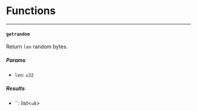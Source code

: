 # Functions

----

#### <a href="#getrandom" name="getrandom"></a> `getrandom` 

  Return `len` random bytes.
##### Params

- <a href="#getrandom.len" name="getrandom.len"></a> `len`: `u32`
##### Results

- <a href="#getrandom." name="getrandom."></a> ``: list<`u8`>

